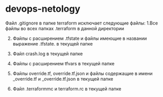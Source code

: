 # devops-netology
Файл .gitignore в папке terraform исключает следующие файлы:
1.Все файлы во всех папках .terraform в данной директории

2. Файлы с расширением .tfstate и файлы имеющие в названии выражение .tfstate. в текущей папке

3. Файл crash.log в текущей папке 

4. Файлы с расширением tfvars в текущей папке

5. Файлы override.tf, override.tf.json и файлы содержащие в имени _override.tf и _override.tf.json в текущей папке

6. Файл .terraformmc и terraform.rc в текущей папке
 